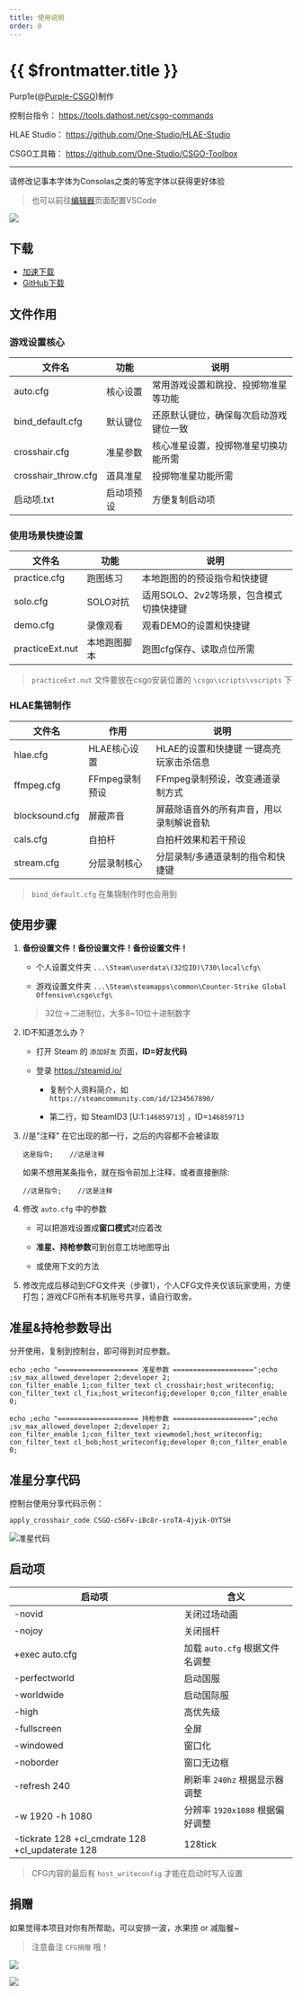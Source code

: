 ```yaml
---
title: 使用说明
order: 0
---
```


# {{ $frontmatter.title }}

Purp1e(@[Purple-CSGO](https://space.bilibili.com/73115492))制作

控制台指令： <https://tools.dathost.net/csgo-commands>

HLAE Studio： <https://github.com/One-Studio/HLAE-Studio>

CSGO工具箱： <https://github.com/One-Studio/CSGO-Toolbox>

----

请修改记事本字体为Consolas之类的等宽字体以获得更好体验

> 也可以前往[编辑器](/v1/editor.html)页面配置VSCode

![](img/请修改记事本字体为Consolas之类的等宽字体.png)

## 下载

- [加速下载](https://api.upup.cool/get/csgo-cfg)
- [GitHub下载](https://github.com/Purple-CSGO/CSGO-Config-Presets/releases/latest)

## 文件作用

### 游戏设置核心

| 文件名                 | 功能    | 说明                  |
| ------------------- | ----- | ------------------- |
| auto.cfg            | 核心设置  | 常用游戏设置和跳投、投掷物准星等功能  |
| bind_default.cfg    | 默认键位  | 还原默认键位，确保每次启动游戏键位一致 |
| crosshair.cfg       | 准星参数  | 核心准星设置，投掷物准星切换功能所需  |
| crosshair_throw.cfg | 道具准星  | 投掷物准星功能所需           |
| 启动项.txt             | 启动项预设 | 方便复制启动项             |

### 使用场景快捷设置

| 文件名             | 功能     | 说明                      |
| --------------- | ------ | ----------------------- |
| practice.cfg    | 跑图练习   | 本地跑图的的预设指令和快捷键          |
| solo.cfg        | SOLO对抗 | 适用SOLO、2v2等场景，包含模式切换快捷键 |
| demo.cfg        | 录像观看   | 观看DEMO的设置和快捷键           |
| practiceExt.nut | 本地跑图脚本 | 跑图cfg保存、读取点位所需          |

> `practiceExt.nut` 文件要放在csgo安装位置的 `\csgo\scripts\vscripts` 下

### HLAE集锦制作

| 文件名            | 作用         | 说明                     |
| -------------- | ---------- | ---------------------- |
| hlae.cfg       | HLAE核心设置   | HLAE的设置和快捷键 一键高亮玩家击杀信息 |
| ffmpeg.cfg     | FFmpeg录制预设 | FFmpeg录制预设，改变通道录制方式    |
| blocksound.cfg | 屏蔽声音       | 屏蔽除语音外的所有声音，用以录制解说音轨   |
| cals.cfg       | 自拍杆        | 自拍杆效果和若干预设             |
| stream.cfg     | 分层录制核心     | 分层录制/多通道录制的指令和快捷键      |

> `bind_default.cfg` 在集锦制作时也会用到

## 使用步骤

1. **备份设置文件！备份设置文件！备份设置文件！**

   - 个人设置文件夹 `...\Steam\userdata\(32位ID)\730\local\cfg\`

   - 游戏设置文件夹 `...\Steam\steamapps\common\Counter-Strike Global Offensive\csgo\cfg\`

   > 32位->二进制位，大多8~10位十进制数字

2. ID不知道怎么办？

   - 打开 Steam 的 `添加好友` 页面，**ID=好友代码**

   - 登录 <https://steamid.io/>

     - 复制个人资料简介，如 `https://steamcommunity.com/id/1234567890/`

     - 第二行，如 SteamID3 [U:1:`146859713`] ，ID=`146859713`

3. //是"注释" 在它出现的那一行，之后的内容都不会被读取

   ```
   这是指令;    //这是注释
   ```

   如果不想用某条指令，就在指令前加上注释，或者直接删除:

   ```
   //这是指令;    //这是注释
   ```

4. 修改 `auto.cfg` 中的参数

   - 可以把游戏设置成**窗口模式**对应着改

   - **准星、持枪参数**可到创意工坊地图导出

   - 或使用下文的方法

5. 修改完成后移动到CFG文件夹（步骤1），个人CFG文件夹仅该玩家使用，方便打包；游戏CFG所有本机账号共享，请自行取舍。

## 准星&持枪参数导出

分开使用，复制到控制台，即可得到对应参数。

```
echo ;echo "==================== 准星参数 ====================";echo ;sv_max_allowed_developer 2;developer 2;
con_filter_enable 1;con_filter_text cl_crosshair;host_writeconfig;
con_filter_text cl_fix;host_writeconfig;developer 0;con_filter_enable 0;
```

```
echo ;echo "==================== 持枪参数 ====================";echo ;sv_max_allowed_developer 2;developer 2;
con_filter_enable 1;con_filter_text viewmodel;host_writeconfig;
con_filter_text cl_bob;host_writeconfig;developer 0;con_filter_enable 0;
```

## 准星分享代码

控制台使用分享代码示例：

```
apply_crosshair_code CSGO-cS6Fv-iBc8r-sroTA-4jyik-OYTSH
```

![准星代码](./img/准星代码.png)

## 启动项

| 启动项                                              | 含义                     |
| ------------------------------------------------ | ---------------------- |
| -novid                                           | 关闭过场动画                 |
| -nojoy                                           | 关闭摇杆                   |
| +exec auto.cfg                                   | 加载 `auto.cfg` 根据文件名调整  |
| -perfectworld                                    | 启动国服                   |
| -worldwide                                       | 启动国际服                  |
| -high                                            | 高优先级                   |
| -fullscreen                                      | 全屏                     |
| -windowed                                        | 窗口化                    |
| -noborder                                        | 窗口无边框                  |
| -refresh 240                                     | 刷新率 `240hz` 根据显示器调整    |
| -w 1920 -h 1080                                  | 分辨率 `1920x1080` 根据偏好调整 |
| -tickrate 128 +cl_cmdrate 128 +cl_updaterate 128 | 128tick                |

> CFG内容的最后有 `host_writeconfig` 才能在启动时写入设置

## 捐赠

如果觉得本项目对你有所帮助，可以安排一波，水果捞 or 减脂餐~

> 注意备注 `CFG捐赠` 哦！

![](./img/支付宝.png)

![](./img/微信.png)
